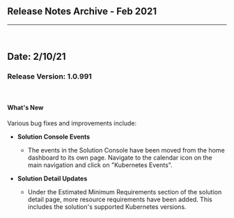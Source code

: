 ## Release Notes Archive -  Feb 2021
***
<br> 

## Date: 2/10/21

### Release Version: 1.0.991

<br>

#### **What's New**
Various bug fixes and improvements include: 

* **Solution Console Events**

   * The events in the Solution Console have been moved from the home dashboard to its own page. Navigate to the calendar icon on the main navigation and click on "Kubernetes Events".

* **Solution Detail Updates**

   * Under the Estimated Minimum Requirements section of the solution detail page, more resource requirements have been added. This includes the solution's supported Kubernetes versions.
